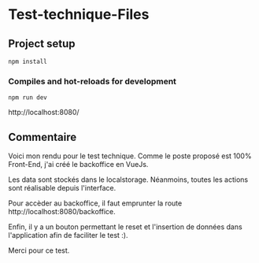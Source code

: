 # Test-technique-Files

## Project setup

```
npm install
```

### Compiles and hot-reloads for development

```
npm run dev
```

http://localhost:8080/

## Commentaire

Voici mon rendu pour le test technique. Comme le poste proposé est 100% Front-End, j'ai créé le backoffice en VueJs.

Les data sont stockés dans le localstorage. Néanmoins, toutes les actions sont réalisable depuis l'interface.

Pour accèder au backoffice, il faut emprunter la route http://localhost:8080/backoffice.

Enfin, il y a un bouton permettant le reset et l'insertion de données dans l'application afin de faciliter le test :).

Merci pour ce test.
